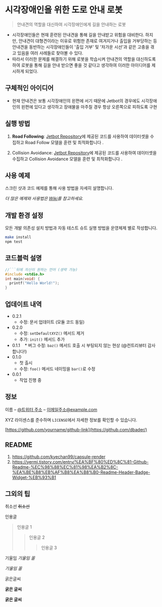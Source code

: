 # 시각장애인을 위한 도로 안내 로봇
> 안내견의 역할을 대신하여 시각장애인에게 길을 안내하는 로봇

- 시각장애인들은 현재 훈련된 안내견을 통해 길을 안내받고 위험을 대비한다. 하지만, 안내견이 대형견이라는 이유로 위험한 존재로 여겨지거나 출입을 거부당하는 등 안내견을 동반하는 시각장애인들이 '출입 거부' 및 '차가운 시선'과 같은 고충을 겪고 있음을 여러 사례들로 찾아볼 수 있다.
- 따라서 이러한 문제를 해결하기 위해 로봇을 학습시켜 안내견의 역할을 대신하도록 하여 로봇을 통해 길을 안내 받으면 좋을 것 같다고 생각하여 이러한 아이디어를 제시하게 되었다.



## 구체적인 아이디어
- 현재 안내견은 보통 시각장애인의 왼편에 서기 때문에 Jetbot의 경우에도 시각장애인의 왼편에 있다고 생각하고 장애물을 마주칠 경우 항상 오른쪽으로 피하도록 구현

## 실행 방법

1. **Road Following**: [Jetbot Repository](https://github.com/NVIDIA-AI-IOT/jetbot/tree/master/notebooks/road_following)에 제공된 코드를 사용하여 데이터셋을 수집하고 Road Follow 모델을 훈련 및 최적화합니다 .

2. Collision Avoidance: [Jetbot Repository](https://github.com/NVIDIA-AI-IOT/jetbot/tree/master/notebooks/collision_avoidance)에 제공된 코드를 사용하여 데이터셋을 수집하고 Collision Avoidance 모델을 훈련 및 최적화합니다 .

## 사용 예제

스크린 샷과 코드 예제를 통해 사용 방법을 자세히 설명합니다.

_더 많은 예제와 사용법은 [Wiki][wiki]를 참고하세요._

## 개발 환경 설정

모든 개발 의존성 설치 방법과 자동 테스트 슈트 실행 방법을 운영체제 별로 작성합니다.

```sh
make install
npm test
```

## 코드블럭 설명

```c
//```뒤에 자신이 원하는 언어 (생략 가능)
#include <stdio.h>
int main(void) {
  printf("Hello World!");
}
```


## 업데이트 내역

* 0.2.1
    * 수정: 문서 업데이트 (모듈 코드 동일)
* 0.2.0
    * 수정: `setDefaultXYZ()` 메서드 제거
    * 추가: `init()` 메서드 추가
* 0.1.1
    * 버그 수정: `baz()` 메서드 호출 시 부팅되지 않는 현상 (@컨트리뷰터 감사합니다!)
* 0.1.0
    * 첫 출시
    * 수정: `foo()` 메서드 네이밍을 `bar()`로 수정
* 0.0.1
    * 작업 진행 중

## 정보

이름 – [@트위터 주소](https://twitter.com/dbader_org) – 이메일주소@example.com

XYZ 라이센스를 준수하며 ``LICENSE``에서 자세한 정보를 확인할 수 있습니다.

[https://github.com/yourname/github-link](https://github.com/dbader/)

## README 

1. https://github.com/kyechan99/capsule-render
2. https://yermi.tistory.com/entry/%EA%BF%80%ED%8C%81-Github-Readme-%EC%98%88%EC%81%98%EA%B2%8C-%EA%BE%B8%EB%AF%B8%EA%B8%B0-Readme-Header-Badge-Widget-%EB%93%B1


## 그외의 팁

취소선
~~취소선~~


인용글
> 인용글 1
> > 인용글 2
> > > 인용글 3

기울임
*기울임 꼴*

_기울임 꼴_


굵은글씨

**굵은 글씨**

__굵은 글씨__

<!-- Markdown link & img dfn's -->
[npm-image]: https://img.shields.io/npm/v/datadog-metrics.svg?style=flat-square
[npm-url]: https://npmjs.org/package/datadog-metrics
[npm-downloads]: https://img.shields.io/npm/dm/datadog-metrics.svg?style=flat-square
[travis-image]: https://img.shields.io/travis/dbader/node-datadog-metrics/master.svg?style=flat-square
[travis-url]: https://travis-ci.org/dbader/node-datadog-metrics
[wiki]: https://github.com/yourname/yourproject/wiki
